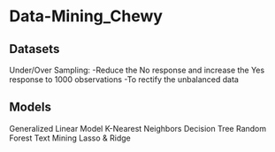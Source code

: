 # Data-Mining_Chewy

## Datasets

Under/Over Sampling:
-Reduce the No response and increase the Yes response to 1000 observations
-To rectify the unbalanced data

## Models

Generalized Linear Model 
K-Nearest Neighbors
Decision Tree
Random Forest
Text Mining
Lasso & Ridge


